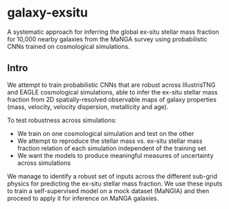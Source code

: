 # galaxy-exsitu
A systematic approach for inferring the global ex-situ stellar mass fraction for 10,000 nearby galaxies from the MaNGA survey using probabilistic CNNs trained on cosmological simulations.

## Intro
We attempt to train probabilistic CNNs that are robust across IllustrisTNG and EAGLE cosmological simulations, able to infer the ex-situ stellar mass fraction from 2D spatially-resolved observable maps of galaxy properties (mass, velocity, velocity dispersion, metallicity and age).

To test robustness across simulations:

- We train on one cosmological simulation and test on the other
- We attempt to reproduce the stellar mass vs. ex-situ stellar mass fraction relation of each simulation independent of the training set
- We want the models to produce meaningful measures of uncertainty across simulations

We manage to identify a robust set of inputs across the different sub-grid physics for predicting the ex-situ stellar mass fraction. 
We use these inputs to train a self-supervised model on a mock dataset (MaNGIA) and then proceed to apply it for inference on MaNGA galaxies.






